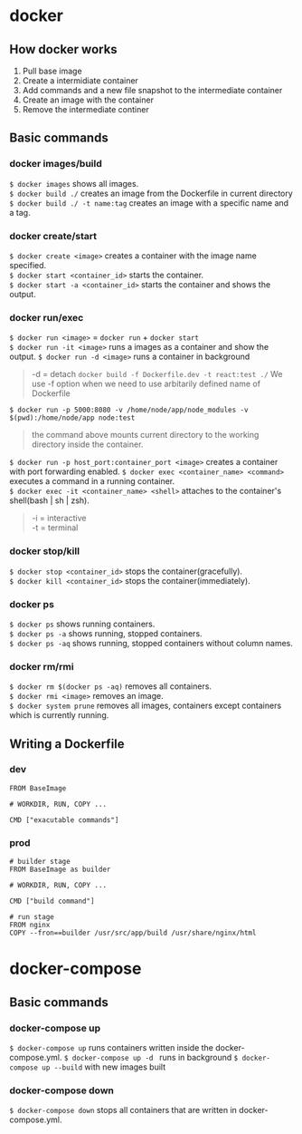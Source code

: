 # docker

## How docker works
1. Pull base image
2. Create a intermidiate container
3. Add commands and a new file snapshot to the intermediate container
4. Create an image with the container
5. Remove the intermediate continer

## Basic commands

### docker images/build
`$ docker images` shows all images.  
`$ docker build ./` creates an image from the Dockerfile in current directory
`$ docker build ./ -t name:tag` creates an image with a specific name and a tag.

### docker create/start
`$ docker create <image>` creates a container with the image name specified.  
`$ docker start <container_id>` starts the container.  
`$ docker start -a <container_id>` starts the container and shows the output.  

### docker run/exec
`$ docker run <image>` = `docker run` + `docker start`  
`$ docker run -it <image>`  runs a images as a container and show the output.
`$ docker run -d <image>`  runs a container in background
> -d = detach
`docker build -f Dockerfile.dev -t react:test ./`
> We use -f option when we need to use arbitarily defined name of Dockerfile


`$ docker run -p 5000:8080 -v /home/node/app/node_modules -v $(pwd):/home/node/app node:test` 
> the command above mounts current directory to the working directory inside the container.

`$ docker run -p host_port:container_port <image>` creates a container with port forwarding enabled.
`$ docker exec <container_name> <command>` executes a command in a running container.  
`$ docker exec -it <container_name> <shell>` attaches to the container's shell(bash | sh | zsh).  

> -i = interactive  
> -t = terminal

### docker stop/kill
`$ docker stop <container_id>` stops the container(gracefully).  
`$ docker kill <container_id>` stops the container(immediately).  


### docker ps
`$ docker ps` shows running containers.  
`$ docker ps -a` shows running, stopped containers.  
`$ docker ps -aq` shows running, stopped containers without column names. 

### docker rm/rmi
`$ docker rm $(docker ps -aq)` removes all containers.  
`$ docker rmi <image>` removes an image.  
`$ docker system prune` removes all images, containers except containers which is currently running.  

## Writing a Dockerfile

### dev
```docker
FROM BaseImage

# WORKDIR, RUN, COPY ...

CMD ["exacutable commands"]
```

### prod
```docker
# builder stage
FROM BaseImage as builder

# WORKDIR, RUN, COPY ...

CMD ["build command"]

# run stage
FROM nginx
COPY --fron==builder /usr/src/app/build /usr/share/nginx/html
```

# docker-compose

## Basic commands

### docker-compose up
`$ docker-compose up` runs containers written inside the docker-compose.yml.
`$ docker-compose up -d ` runs in background
`$ docker-compose up --build` with new images built

### docker-compose down
`$ docker-compose down` stops all containers that are written in docker-compose.yml.

